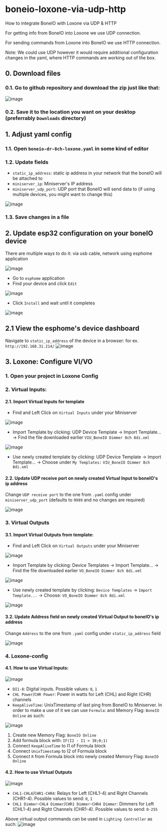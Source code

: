 # boneio-loxone-via-udp-http
How to integrate BoneIO with Loxone via UDP & HTTP

For getting info from BoneIO into Loxone we use UDP connection.

For sending commands from Loxone into BoneIO we use HTTP connection. 

Note: We could use UDP however it would require additional configuration changes in the yaml, where HTTP commands are working out of the box.

## 0. Download files
### 0.1. Go to github repository and download the zip just like that:

![image](https://github.com/user-attachments/assets/94b8d49c-6d91-4ca6-af7c-9ff73deaf68d)

### 0.2. Save it to the location you want on your desktop (preferrably `Downloads` directory)

## 1. Adjust yaml config
### 1.1. Open `boneio-dr-8ch-loxone.yaml` in some kind of editor
### 1.2. Update fields
- `static_ip_address`: static ip address in your network that the boneIO will be attached to
- `miniserver_ip`: Miniserver's IP address
- `miniserver_udp_port`: UDP port that BoneIO will send data to (if using multiple devices, you might want to change this)

![image](https://github.com/user-attachments/assets/9f9f714c-dcd5-4ef0-9463-f6eebb41fb07)

### 1.3. Save changes in a file

## 2. Update esp32 configuration on your boneIO device
There are multiple ways to do it: via usb cable, network using esphome application

![image](https://github.com/user-attachments/assets/c75c41ee-8efa-456c-9dbc-775f1e054bcd)

- Go to `esphome` application
- Find your device and click `Edit`

![image](https://github.com/user-attachments/assets/a86256df-6a80-4177-b391-7ce38851b8f3)

- Click `Install` and wait until it completes

![image](https://github.com/user-attachments/assets/2058e19d-c60f-4503-96a7-49ad2a9a6a23)

## 2.1 View the esphome's device dashboard
Navigate to `static_ip_address` of the device in a browser: for ex. `http://192.168.31.214/`
![image](https://github.com/user-attachments/assets/089e761e-414b-4549-8191-529448c453e2)

## 3. Loxone: Configure VI/VO
### 1. Open your project in Loxone Config
### 2. Virtual Inputs: 
#### 2.1. Import Virtual Inputs for template
- Find and Left Click on `Virtual Inputs` under your Miniserver

![image](https://github.com/user-attachments/assets/b630367a-bca5-480b-8aca-5cc0844665a5)

- Import Template by clicking: UDP Device Template -> Import Template... -> Find the file downloaded earlier `VIU_BoneIO Dimmer 8ch 8di.xml`

![image](https://github.com/user-attachments/assets/f0db4d49-bd27-4def-8144-d119bb68e405)

- Use newly created template by clicking: UDP Device Template -> Import Template... -> Choose under `My Templates:` `VIU_BoneIO Dimmer 8ch 8di.xml`

#### 2.2. Update UDP receive port on newly created Virtual Input to boneIO's ip address
Change `UDP receive port` to the one from `.yaml` config under `miniserver_udp_port` (defaults to `9999` and no changes are required)

![image](https://github.com/user-attachments/assets/88162506-edf8-460a-ab51-56b4488d737f)

### 3. Virtual Outputs
#### 3.1. Import Virtual Outputs from template:
- Find and Left Click on `Virtual Outputs` under your Miniserver

![image](https://github.com/user-attachments/assets/c095a468-4b75-4369-9a51-40cdcb07fcc5)

- Import Template by clicking: Device Templates -> Import Template... -> Find the file downloaded earlier `VO_BoneIO Dimmer 8ch 8di.xml`

![image](https://github.com/user-attachments/assets/fa479c0f-1713-4f96-9634-c2f699cd6cb5)

- Use newly created template by clicking: `Device Templates` -> `Import Template...` -> Choose: `VO_BoneIO Dimmer 8ch 8di.xml`

![image](https://github.com/user-attachments/assets/bd540715-09e6-43e3-ab2c-92b0ff72ba12)

#### 3.2. Update Address field on newly created Virtual Output to boneIO's ip address
Change `Address` to the one from `.yaml` config under `static_ip_address` field

![image](https://github.com/user-attachments/assets/4f334829-3454-4cd2-b35e-0cc0fd03abf3)

### 4. Loxone-config
#### 4.1. How to use Virtual Inputs:

![image](https://github.com/user-attachments/assets/e191fe7d-158e-4d3c-aad6-36361c3a4706)

- `DI1-8`: Digital inputs. Possible values: `0`, `1`
- `CHL Power`/`CHR Power`: Power in watts for Left (CHL) and Right (CHR) channels
- `KeepAliveTime`: UnixTimestamp of last ping from BoneIO to Miniserver.
In order to make a use of it we can use `Formula`: and Memory Flag: `BoneIO Online` as such:

![image](https://github.com/user-attachments/assets/bfddcd08-f44d-4bf3-b064-8a1829568fe3)

1. Create new Memory Flag: `BoneIO Online`
2. Add formula block with: `IF(I2 - I1 > 30;0;1)`
3. Connect `KeepAliveTime` to I1 of Formula block
4. Connect `UnixTimestamp` to I2 of Formula block
5. Connect `R` from Formula block into newly created Memory Flag: `BoneIO Online`

#### 4.2. How to use Virtual Outputs

![image](https://github.com/user-attachments/assets/8c2613ba-098a-464d-9ef9-d1a1634b9867)

- `CHL1-CHL4`/`CHR1-CHR4`: Relays for Left (CHL1-4) and Right Channels (CHR1-4). Possible values to send: `0`, `1`
- `CHL1 Dimmer`-`CHL4 Dimmer`/`CHR1 Dimmer`-`CHR4 Dimmer`: Dimmers for Left (CHL1-4) and Right Channels (CHR1-4). Possible values to send: `0-255`

Above virtual output commands can be used in `Lighting Controller` as such:
![image](https://github.com/user-attachments/assets/b1bf52b8-7c29-4495-b685-c0f066789083)


